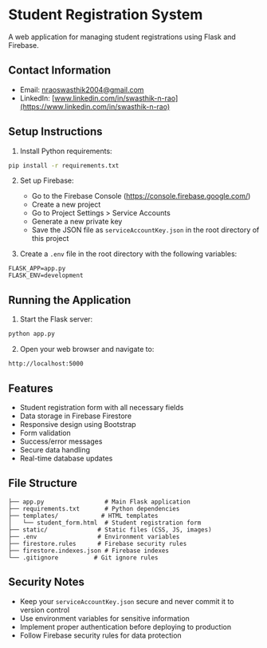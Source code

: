 # Student Registration System

A web application for managing student registrations using Flask and Firebase.

## Contact Information
- Email: nraoswasthik2004@gmail.com
- LinkedIn: [www.linkedin.com/in/swasthik-n-rao](https://www.linkedin.com/in/swasthik-n-rao)

## Setup Instructions

1. Install Python requirements:
```bash
pip install -r requirements.txt
```

2. Set up Firebase:
   - Go to the Firebase Console (https://console.firebase.google.com/)
   - Create a new project
   - Go to Project Settings > Service Accounts
   - Generate a new private key
   - Save the JSON file as `serviceAccountKey.json` in the root directory of this project

3. Create a `.env` file in the root directory with the following variables:
```
FLASK_APP=app.py
FLASK_ENV=development
```

## Running the Application

1. Start the Flask server:
```bash
python app.py
```

2. Open your web browser and navigate to:
```
http://localhost:5000
```

## Features

- Student registration form with all necessary fields
- Data storage in Firebase Firestore
- Responsive design using Bootstrap
- Form validation
- Success/error messages
- Secure data handling
- Real-time database updates

## File Structure

```
├── app.py                 # Main Flask application
├── requirements.txt       # Python dependencies
├── templates/            # HTML templates
│   └── student_form.html  # Student registration form
├── static/              # Static files (CSS, JS, images)
├── .env                 # Environment variables
├── firestore.rules      # Firebase security rules
├── firestore.indexes.json # Firebase indexes
└── .gitignore          # Git ignore rules
```

## Security Notes

- Keep your `serviceAccountKey.json` secure and never commit it to version control
- Use environment variables for sensitive information
- Implement proper authentication before deploying to production
- Follow Firebase security rules for data protection
